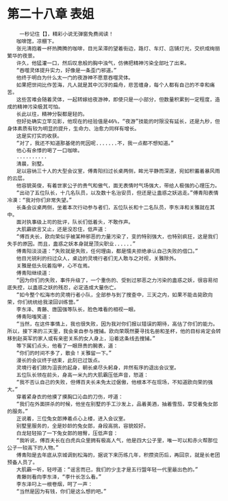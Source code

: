 # 第二十八章 表姐
        一秒记住【】，精彩小说无弹窗免费阅读！
       咖啡馆，凉棚下。
       张元清抱着一杯热腾腾的咖啡，目光呆滞的望着街边，路灯、车灯、店铺灯光，交织成绚丽繁华的夜景。
       许久，他猛灌一口，然后叹息般的胸中浊气，仿佛把精神污染全部吐了出来。
       “吞噬灵体提升实力，好像是一条歪门邪道。”
       他终于明白为什么太一门的夜游神不愿意吞噬灵体。
       如果把世间比作苦海，凡人就是其中沉浮的扁舟，悲苦缠身，每个人都有自己的不幸和痛苦。
       这些苦难会随着灵体，一起转嫁给夜游神，即使只是一小部分，但数量积累到一定程度，造成的精神污染极其可怕。
       长此以往，精神分裂都是轻的。
       但好处确实立竿见影，他现在的经验值是46%，“夜游”技能的时限没有延长，还是九秒，但身体素质有较为明显的提升，生命力、治愈力同样有增长。
       这是实打实的收获。
       “对了，我还不知道那基佬的死因呢.......不，我一点都不想知道。”
       他心有余悸的喝了一口咖啡。
       ..........
       清晨，别墅。
       足以容纳三十人的大型会议室，傅青阳扫过长桌两侧，眸光平静而深邃，宛如积蓄着暴风雨的云层。
       他容貌英俊，有着世家公子的贵气和傲气，面无表情时气场强大，带给人极强的心理压力。
       “出动了五位队长，十几名队员，以及数十名治安员，但还是让蛊惑之妖逃走。”傅青阳表情冷漠：“我对你们非常失望。”
       长条会议桌两侧，坐着本次行动参与者们，五位队长和十二名队员，李东泽和关雅就在其中。
       面对执事级上司的批评，队长们低着头，不敢作声。
       大肌霸欲言又止，还是没忍住，低声道：
       “傅百夫长，欧向荣似乎被某种邪恶的力量污染了，变的特别强大，也特别疯狂，这是我们失手的原因。而且，蛊惑之妖本身就是顶尖职业......”
       傅青阳淡淡道：“失败就是失败，任何理由，都是懦夫拒绝承认自己失败的借口。”
       他目光锐利的扫过众人，桌边的灵境行者们无人敢与之对视，关雅除外。
       关雅是低头玩着指甲，心不在焉。
       傅青阳继续道：
       “因为你们的失败，事件升级了，一个重伤的、受到过邪恶之力污染的蛊惑之妖，很容易彻底失控，以蛊惑之妖的残忍，必定造成大量伤亡。
       “如今整个松海市的灵境行者小队，全部参与到了搜查中，三天之内，如果不能击毙欧向荣，你们统统给我滚回训练营。”
       李东泽、青藤、唐国强等队长，脸色难看的相视一眼。
       傅青阳嗤笑道：
       “当然，在这件事情上，我也很失败，因为我对你们报以错误的期待，高估了你们的能力。所以，接下来的三天里，我会亲自参与搜捕。欧向荣既然要寻找名册和圣杯，他的目标肯定会转移到赵英军的家人或有亲密关系的女人身上，沿着这条线去搜捕。”
       等下属们点头，他看了一眼昂贵的腕表，道：
       “你们的时间不多了，散会！关雅留一下。”
       漫长的会议终于结束，此刻已过饭点。
       灵境行者们颇为沮丧的起身，朝长桌尽头躬身，井然有序的退出会议室。
       五位队长领在前头，身高一米九的大肌霸压低声音，怒道：
       “我不否认自己的失败，但傅百夫长未免太过倨傲，他根本不在现场，不知道欧向荣的强大。”
       穿着紧身衣的他摸了摸胸口沁血的刀伤，哼道：
       “我们在外面拼杀的时候，他坐在别墅的手工沙发上，品着美酒，抽着雪茄，享受着兔女郎的服务。”
       正说着，三位兔女郎捧着点心上楼，进入会议室。
       别墅里服务的，全是妙龄的兔女郎，身段高挑，容貌姣好。
       白龙轻轻拍了一下兔女郎的翘臀，压低声音：
       “我听说，傅百夫长在白虎兵众里拥有极高人气，他是四大公子里，唯一可以和赤火帮那位公子一较高下的人物。”
       傅青阳是去年底从京城调到松海的，据说下来历练几年，积攒资历后，再回京，就是长老团预备人员了。
       大肌霸一听，轻哼道：“谣言而已，我们的少主才是五行盟年轻一代里最出色的。”
       青藤则看向李东泽，“李什长怎么看。”
       李东泽叼上一根卷烟，呵了一声：
       “当然是因为有钱，你们是这么想的吧。”
